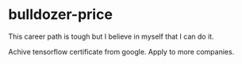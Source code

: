 # bulldozer-price

This career path is tough but I believe in myself that I can do it.

Achive tensorflow certificate from google.
Apply to more companies.
